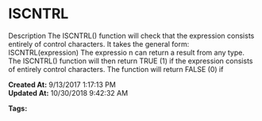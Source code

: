 # ISCNTRL

Description The ISCNTRL() function will check that the expression consists entirely of control characters. It takes the general form:  ISCNTRL(expression) The expressio n can return a result from any type. The ISCNTRL() function will then return TRUE (1) if the expression consists of entirely control characters. The function will return FALSE (0) if  

**Created At:** 9/13/2017 1:17:13 PM  
**Updated At:** 10/30/2018 9:42:32 AM  

**Tags:**
<badge text='string manipulation' vertical='middle' />
